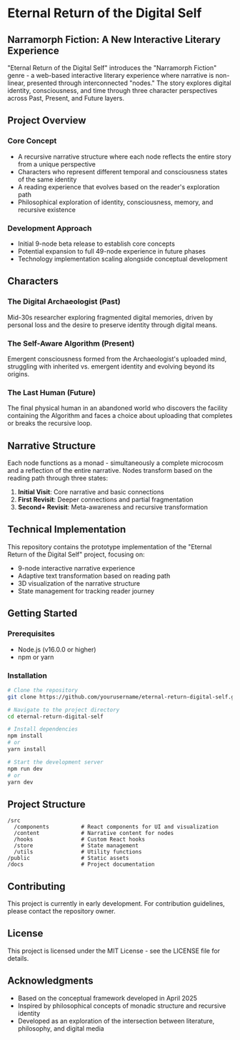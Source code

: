 # Eternal Return of the Digital Self

## Narramorph Fiction: A New Interactive Literary Experience

"Eternal Return of the Digital Self" introduces the "Narramorph Fiction" genre - a web-based interactive literary experience where narrative is non-linear, presented through interconnected "nodes." The story explores digital identity, consciousness, and time through three character perspectives across Past, Present, and Future layers.

## Project Overview

### Core Concept
- A recursive narrative structure where each node reflects the entire story from a unique perspective
- Characters who represent different temporal and consciousness states of the same identity
- A reading experience that evolves based on the reader's exploration path
- Philosophical exploration of identity, consciousness, memory, and recursive existence

### Development Approach
- Initial 9-node beta release to establish core concepts
- Potential expansion to full 49-node experience in future phases
- Technology implementation scaling alongside conceptual development

## Characters

### The Digital Archaeologist (Past)
Mid-30s researcher exploring fragmented digital memories, driven by personal loss and the desire to preserve identity through digital means.

### The Self-Aware Algorithm (Present)
Emergent consciousness formed from the Archaeologist's uploaded mind, struggling with inherited vs. emergent identity and evolving beyond its origins.

### The Last Human (Future)
The final physical human in an abandoned world who discovers the facility containing the Algorithm and faces a choice about uploading that completes or breaks the recursive loop.

## Narrative Structure

Each node functions as a monad - simultaneously a complete microcosm and a reflection of the entire narrative. Nodes transform based on the reading path through three states:
1. **Initial Visit**: Core narrative and basic connections
2. **First Revisit**: Deeper connections and partial fragmentation
3. **Second+ Revisit**: Meta-awareness and recursive transformation

## Technical Implementation

This repository contains the prototype implementation of the "Eternal Return of the Digital Self" project, focusing on:

- 9-node interactive narrative experience
- Adaptive text transformation based on reading path
- 3D visualization of the narrative structure
- State management for tracking reader journey

## Getting Started

### Prerequisites
- Node.js (v16.0.0 or higher)
- npm or yarn

### Installation
```bash
# Clone the repository
git clone https://github.com/yourusername/eternal-return-digital-self.git

# Navigate to the project directory
cd eternal-return-digital-self

# Install dependencies
npm install
# or
yarn install

# Start the development server
npm run dev
# or
yarn dev
```

## Project Structure

```
/src
  /components          # React components for UI and visualization
  /content             # Narrative content for nodes
  /hooks               # Custom React hooks
  /store               # State management
  /utils               # Utility functions
/public                # Static assets
/docs                  # Project documentation
```

## Contributing

This project is currently in early development. For contribution guidelines, please contact the repository owner.

## License

This project is licensed under the MIT License - see the LICENSE file for details.

## Acknowledgments

- Based on the conceptual framework developed in April 2025
- Inspired by philosophical concepts of monadic structure and recursive identity
- Developed as an exploration of the intersection between literature, philosophy, and digital media
